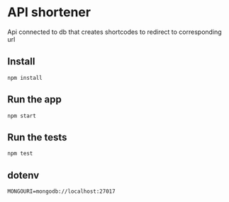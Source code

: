 # API shortener

Api connected to db that creates shortcodes to redirect to corresponding url

## Install

    npm install

## Run the app

    npm start

## Run the tests

    npm test

## dotenv
    
    MONGOURI=mongodb://localhost:27017

